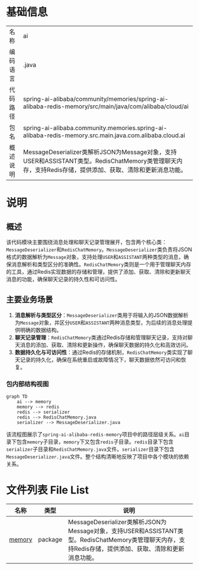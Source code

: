 # 基础信息

|      |      |
|------|------|
| 名称 | ai |
| 编码语言 | .java |
| 代码路径 | spring-ai-alibaba/community/memories/spring-ai-alibaba-redis-memory/src/main/java/com/alibaba/cloud/ai |
| 包名 | spring-ai-alibaba.community.memories.spring-ai-alibaba-redis-memory.src.main.java.com.alibaba.cloud.ai |
| 概述说明 | MessageDeserializer类解析JSON为Message对象，支持USER和ASSISTANT类型。RedisChatMemory类管理聊天内存，支持Redis存储，提供添加、获取、清除和更新消息功能。 |

# 说明

## 概述
该代码模块主要围绕消息处理和聊天记录管理展开，包含两个核心类：`MessageDeserializer`和`RedisChatMemory`。`MessageDeserializer`类负责将JSON格式的数据解析为`Message`对象，支持处理`USER`和`ASSISTANT`两种类型的消息，确保消息解析和类型区分的准确性。`RedisChatMemory`类则是一个用于管理聊天内存的工具，通过Redis实现数据的存储和管理，提供了添加、获取、清除和更新聊天消息的功能，确保聊天记录的持久性和可访问性。

## 主要业务场景
1. **消息解析与类型区分**：`MessageDeserializer`类用于将输入的JSON数据解析为`Message`对象，并区分`USER`和`ASSISTANT`两种消息类型，为后续的消息处理提供明确的数据结构。
2. **聊天记录管理**：`RedisChatMemory`类通过Redis存储和管理聊天记录，支持对聊天消息的添加、获取、清除和更新操作，确保聊天数据的持久化和高效访问。
3. **数据持久化与可访问性**：通过Redis的存储机制，`RedisChatMemory`类实现了聊天记录的持久化，确保在系统重启或故障情况下，聊天数据依然可访问和恢复。


### 包内部结构视图

```mermaid
graph TD
    ai --> memory
    memory --> redis
    redis --> serializer
    redis --> RedisChatMemory.java
    serializer --> MessageDeserializer.java
```

该流程图展示了`spring-ai-alibaba-redis-memory`项目中的路径层级关系。`ai`目录下包含`memory`子目录，`memory`下又包含`redis`子目录。`redis`目录下包含`serializer`子目录和`RedisChatMemory.java`文件。`serializer`目录下包含`MessageDeserializer.java`文件。整个结构清晰地反映了项目中各个模块的依赖关系。

# 文件列表 File List

| 名称   | 类型  | 说明 |
|-------|------|-------------|
| [memory](memory/_module.md) | package | MessageDeserializer类解析JSON为Message对象，支持USER和ASSISTANT类型。RedisChatMemory类管理聊天内存，支持Redis存储，提供添加、获取、清除和更新消息功能。 |


